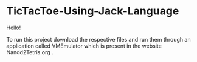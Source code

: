 # TicTacToe-Using-Jack-Language

Hello!

To run this project download the respective files and run them through an application called VMEmulator which is present in the website Nandd2Tetris.org .
